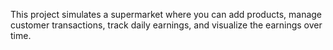 This project simulates a supermarket where you can add products, manage customer transactions, track daily earnings, and visualize the earnings over time. 
